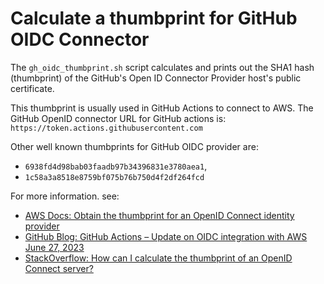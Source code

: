 # Calculate a thumbprint for GitHub OIDC Connector

The `gh_oidc_thumbprint.sh` script calculates and prints out the SHA1 hash (thumbprint) of the GitHub's Open ID Connector Provider host's public certificate.

This thumbprint is usually used in GitHub Actions to connect to AWS. The GitHub OpenID connector URL for GitHub actions is: `https://token.actions.githubusercontent.com`

Other well known thumbprints for GitHub OIDC provider are:
- `6938fd4d98bab03faadb97b34396831e3780aea1`, 
- `1c58a3a8518e8759bf075b76b750d4f2df264fcd`

For more information. see:
- [AWS Docs: Obtain the thumbprint for an OpenID Connect identity provider](https://docs.aws.amazon.com/IAM/latest/UserGuide/id_roles_providers_create_oidc_verify-thumbprint.html)
- [GitHub Blog: GitHub Actions – Update on OIDC integration with AWS June 27, 2023](https://github.blog/changelog/2023-06-27-github-actions-update-on-oidc-integration-with-aws/)
- [StackOverflow: How can I calculate the thumbprint of an OpenID Connect server?](https://stackoverflow.com/questions/69247498/how-can-i-calculate-the-thumbprint-of-an-openid-connect-server)